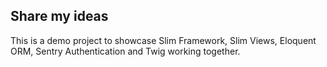 ## Share my ideas

This is a demo project to showcase Slim Framework, Slim Views, Eloquent ORM, Sentry Authentication and Twig working together.